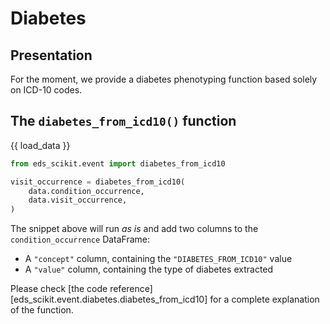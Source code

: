 # Diabetes

## Presentation

For the moment, we provide a diabetes phenotyping function based solely on ICD-10 codes.

## The `diabetes_from_icd10()` function

{{ load_data }}

```python
from eds_scikit.event import diabetes_from_icd10

visit_occurrence = diabetes_from_icd10(
    data.condition_occurrence,
    data.visit_occurrence,
)
```

The snippet above will run *as is* and add two columns to the `condition_occurrence` DataFrame:

- A `"concept"` column, containing the `"DIABETES_FROM_ICD10"` value
- A `"value"` column, containing the type of diabetes extracted

Please check [the code reference][eds_scikit.event.diabetes.diabetes_from_icd10] for a complete explanation of the function.
